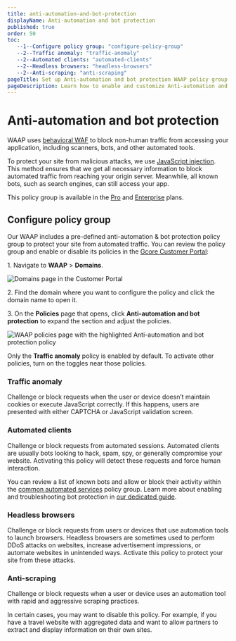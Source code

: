```yaml
---
title: anti-automation-and-bot-protection
displayName: Anti-automation and bot protection
published: true
order: 50
toc:
   --1--Configure policy group: "configure-policy-group"
   --2--Traffic anomaly: "traffic-anomaly"
   --2--Automated clients: "automated-clients"
   --2--Headless browsers: "headless-browsers"
   --2--Anti-scraping: "anti-scraping"
pageTitle: Set up Anti-automation and bot protection WAAP policy group for your domain | Gcore
pageDescription: Learn how to enable and customize Anti-automation and bot protection policy.
---
```

# Anti-automation and bot protection

WAAP uses <a href="https://gcore.com/docs/waap/waap-policies/behavioral-waf" target="_blank">behavioral WAF</a> to block non-human traffic from accessing your application, including scanners, bots, and other automated tools.  

To protect your site from malicious attacks, we use <a href="https://gcore.com/docs/waap/faq/javascript-injection" target="_blank">JavaScript injection</a>. This method ensures that we get all necessary information to block automated traffic from reaching your origin server. Meanwhile, all known bots, such as search engines, can still access your app.  

<alert-element type="info" title="Info">
 
This policy group is available in the <a href="https://gcore.com/docs/waap/billing#pro" target="_blank">Pro</a> and <a href="https://gcore.com/docs/waap/billing#enterprise" target="_blank">Enterprise</a> plans.
 
</alert-element> 

## Configure policy group

Our WAAP includes a pre-defined anti-automation & bot protection policy group to protect your site from automated traffic. You can review the policy group and enable or disable its policies in the <a href="https://accounts.gcore.com/reports/dashboard" target="_blank">Gcore Customer Portal</a>: 

1\. Navigate to **WAAP** > **Domains**. 

<img src="https://assets.gcore.pro/docs/waap/waap-policies/domains-waap-page.png" alt="Domains page in the Customer Portal">

2\. Find the domain where you want to configure the policy and click the domain name to open it.  

3\. On the **Policies** page that opens, click **Anti-automation and bot protection** to expand the section and adjust the policies. 

<img src="https://assets.gcore.pro/docs/waap/waap-policies/anti-automation-bot-protection/anti-automation.png" alt="WAAP policies page with the highlighted Anti-automation and bot protection policy">

<alert-element type="info" title="Info">

Only the **Traffic anomaly** policy is enabled by default. To activate other policies, turn on the toggles near those policies. 

</alert-element>

### Traffic anomaly 

Challenge or block requests when the user or device doesn’t maintain cookies or execute JavaScript correctly. If this happens, users are presented with either CAPTCHA or JavaScript validation screen.  

### Automated clients 

Challenge or block requests from automated sessions. Automated clients are usually bots looking to hack, spam, spy, or generally compromise your website. Activating this policy will detect these requests and force human interaction. 

You can review a list of known bots and allow or block their activity within the <a href="https://gcore.com/docs/waap/waap-policies/common-automated-services" target="_blank">common automated services</a> policy group. Learn more about enabling and troubleshooting bot protection in <a href="https://gcore.com/docs/waap/troubleshooting/enable-troubleshoot-bot-protection" target="_blank">our dedicated guide</a>. 

### Headless browsers 

Challenge or block requests from users or devices that use automation tools to launch browsers. Headless browsers are sometimes used to perform DDoS attacks on websites, increase advertisement impressions, or automate websites in unintended ways. Activate this policy to protect your site from these attacks. 

### Anti-scraping 

Challenge or block requests when a user or device uses an automation tool with rapid and aggressive scraping practices.  

In certain cases, you may want to disable this policy. For example, if you have a travel website with aggregated data and want to allow partners to extract and display information on their own sites. 